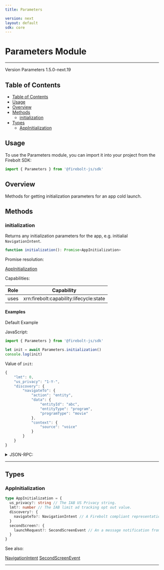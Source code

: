 ```yaml
---
title: Parameters

version: next
layout: default
sdk: core
---
```


# Parameters Module

---

Version Parameters 1.5.0-next.19

## Table of Contents

- [Table of Contents](#table-of-contents)
- [Usage](#usage)
- [Overview](#overview)
- [Methods](#methods)
  - [initialization](#initialization)
- [Types](#types)
  - [AppInitialization](#appinitialization)

## Usage

To use the Parameters module, you can import it into your project from the Firebolt SDK:

```javascript
import { Parameters } from '@firebolt-js/sdk'
```

## Overview

Methods for getting initialization parameters for an app cold launch.

## Methods

### initialization

Returns any initialization parameters for the app, e.g. initialial `NavigationIntent`.

```typescript
function initialization(): Promise<AppInitialization>
```

Promise resolution:

[AppInitialization](#appinitialization)

Capabilities:

| Role | Capability                              |
| ---- | --------------------------------------- |
| uses | xrn:firebolt:capability:lifecycle:state |

#### Examples

Default Example

JavaScript:

```javascript
import { Parameters } from '@firebolt-js/sdk'

let init = await Parameters.initialization()
console.log(init)
```

Value of `init`:

```javascript
{
	"lmt": 0,
	"us_privacy": "1-Y-",
	"discovery": {
		"navigateTo": {
			"action": "entity",
			"data": {
				"entityId": "abc",
				"entityType": "program",
				"programType": "movie"
			},
			"context": {
				"source": "voice"
			}
		}
	}
}
```

<details markdown="1" >
<summary>JSON-RPC:</summary>
Request:

```json
{
  "jsonrpc": "2.0",
  "id": 1,
  "method": "Parameters.initialization",
  "params": {}
}
```

Response:

```json
{
  "jsonrpc": "2.0",
  "id": 1,
  "result": {
    "lmt": 0,
    "us_privacy": "1-Y-",
    "discovery": {
      "navigateTo": {
        "action": "entity",
        "data": {
          "entityId": "abc",
          "entityType": "program",
          "programType": "movie"
        },
        "context": {
          "source": "voice"
        }
      }
    }
  }
}
```

</details>

---

## Types

### AppInitialization

```typescript
type AppInitialization = {
  us_privacy?: string // The IAB US Privacy string.
  lmt?: number // The IAB limit ad tracking opt out value.
  discovery?: {
    navigateTo?: NavigationIntent // A Firebolt compliant representation of a user intention to navigate to a specific place in an app.
  }
  secondScreen?: {
    launchRequest?: SecondScreenEvent // An a message notification from a second screen device
  }
}
```

See also:

[NavigationIntent](../Intents/schemas/#NavigationIntent)
[SecondScreenEvent](../SecondScreen/schemas/#SecondScreenEvent)

---
